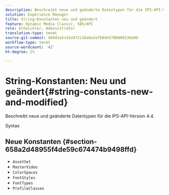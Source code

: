 ```yaml
---
description: Beschreibt neue und geänderte Datentypen für die IPS-API-Version 4.4.
solution: Experience Manager
title: String-Konstanten neu und geändert
feature: Dynamic Media Classic, SDK/API
role: Entwickler, Administrator
translation-type: tm+mt
source-git-commit: 469d1a5c43a972116a8a2efb0de5708800130a99
workflow-type: tm+mt
source-wordcount: '42'
ht-degree: 2%

---
```



# String-Konstanten: Neu und geändert{#string-constants-new-and-modified}

Beschreibt neue und geänderte Datentypen für die IPS-API-Version 4.4.

Syntax

## Neue Konstanten {#section-658a2d48955f4de59c674474b9498ffd}

* `AssetSet`
* `MasterVideo`
* `ColorSpaces`
* `FontStyles`
* `FontTypes`
* `ProfileClasses`

<!--
Note: Can't tell from original docs if these are new or changes. Calling 'em new by default.
-->

